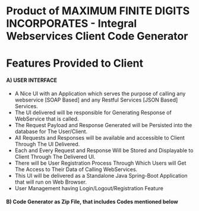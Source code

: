 # Product of MAXIMUM FINITE DIGITS INCORPORATES - Integral Webservices Client Code Generator

# Features Provided to Client

#### A) USER INTERFACE

- A Nice UI with an Application which serves the purpose of calling any webservice [SOAP Based] and any Restful Services [JSON Based] Services.
- The UI delivered will be responsible for Generating Response of WebService that is called.
- The Request Payload and Response Generated will be Persisted into the database for The User/Client.
- All Requests and Responses will be available and accessible to Client Through The UI Delivered.
- Each and Every Request and Response Will be Stored and Displayable to Client Through The Delivered UI.
- There will be User Registration Process Through Which Users will Get The Access to Their Data of Calling WebServices.
- This UI will be delivered as a Standalone Java Spring-Boot Application that will run on Web Browser.
- User Management having Login/Logout/Registration Feature

#### B) Code Generator as Zip File, that includes Codes mentioned below
